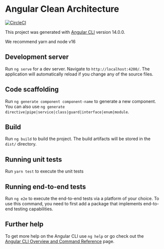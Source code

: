 # Angular Clean Architecture

[![CircleCI](https://dl.circleci.com/status-badge/img/gh/iurynogueira/angular-clean/tree/main.svg?style=svg)](https://dl.circleci.com/status-badge/redirect/gh/iurynogueira/angular-clean/tree/main)

This project was generated with [Angular CLI](https://github.com/angular/angular-cli) version 14.0.0.

We recommend yarn and node v16

## Development server

Run `ng serve` for a dev server. Navigate to `http://localhost:4200/`. The application will automatically reload if you change any of the source files.

## Code scaffolding

Run `ng generate component component-name` to generate a new component. You can also use `ng generate directive|pipe|service|class|guard|interface|enum|module`.

## Build

Run `ng build` to build the project. The build artifacts will be stored in the `dist/` directory.

## Running unit tests

Run `yarn test` to execute the unit tests

## Running end-to-end tests

Run `ng e2e` to execute the end-to-end tests via a platform of your choice. To use this command, you need to first add a package that implements end-to-end testing capabilities.

## Further help

To get more help on the Angular CLI use `ng help` or go check out the [Angular CLI Overview and Command Reference](https://angular.io/cli) page.
